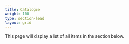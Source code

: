 ```yaml
---
title: Catalogue
weight: 100
type: section-head
layout: grid
---
```

This page will display a list of all items in the section below.
